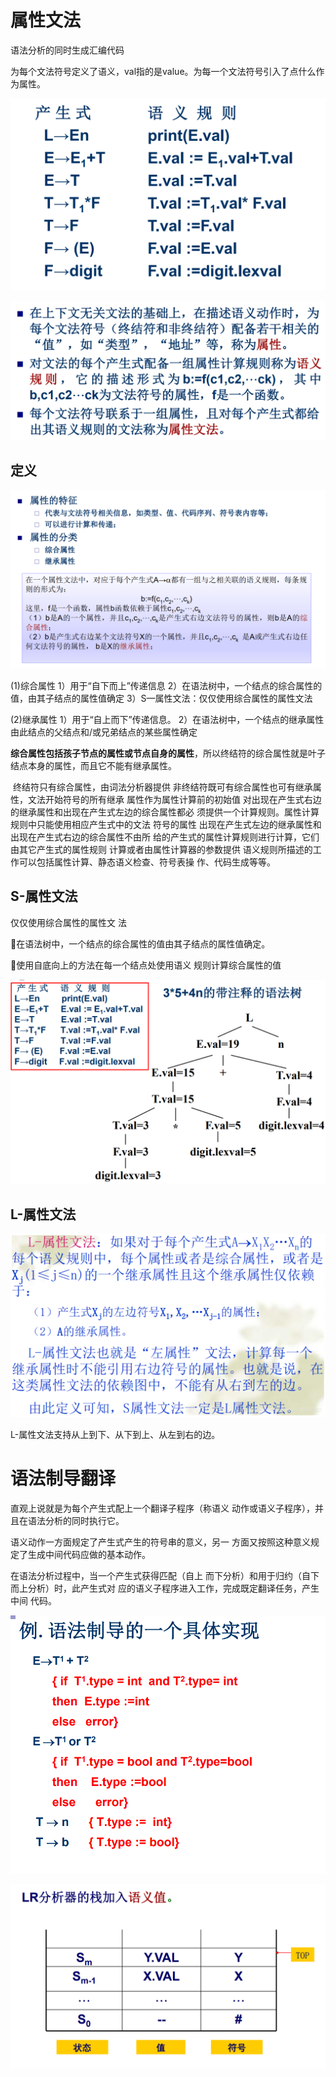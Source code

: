 # 属性文法

语法分析的同时生成汇编代码

为每个文法符号定义了语义，val指的是value。为每一个文法符号引入了点什么作为属性。

![image-20211118100626575](ch6属性文法和语法制导翻译.assets/image-20211118100626575.png)

![image-20211118100659356](ch6属性文法和语法制导翻译.assets/image-20211118100659356.png)



## 定义

![image-20211124080609404](ch6属性文法和语法制导翻译.assets/image-20211124080609404.png)

(1)综合属性
	1）用于“自下而上”传递信息
	2）在语法树中，一个结点的综合属性的值，由其子结点的属性值确定
	3）S—属性文法：仅仅使用综合属性的属性文法

(2)继承属性
	1）用于“自上而下”传递信息。
	2）在语法树中，一个结点的继承属性由此结点的父结点和/或兄弟结点的某些属性确定



**综合属性包括孩子节点的属性或节点自身的属性**，所以终结符的综合属性就是叶子结点本身的属性，而且它不能有继承属性。

​	终结符只有综合属性，由词法分析器提供 
​	非终结符既可有综合属性也可有继承属性，文法开始符号的所有继承 属性作为属性计算前的初始值 
​	对出现在产生式右边的继承属性和出现在产生式左边的综合属性都必 须提供一个计算规则。属性计算规则中只能使用相应产生式中的文法 符号的属性 
​	出现在产生式左边的继承属性和出现在产生式右边的综合属性不由所 给的产生式的属性计算规则进行计算，它们由其它产生式的属性规则 计算或者由属性计算器的参数提供 
​	语义规则所描述的工作可以包括属性计算、静态语义检查、符号表操 作、代码生成等等。



## S-属性文法

仅仅使用综合属性的属性文 法 

在语法树中，一个结点的综合属性的值由其子结点的属性值确定。 

使用自底向上的方法在每一个结点处使用语义 规则计算综合属性的值

![image-20211124082910745](ch6属性文法和语法制导翻译.assets/image-20211124082910745.png)



## L-属性文法

![image-20211124083833072](ch6属性文法和语法制导翻译.assets/image-20211124083833072.png)

L-属性文法支持从上到下、从下到上、从左到右的边。



# 语法制导翻译

直观上说就是为每个产生式配上一个翻译子程序（称语义 动作或语义子程序），并且在语法分析的同时执行它。

语义动作一方面规定了产生式产生的符号串的意义，另一 方面又按照这种意义规定了生成中间代码应做的基本动作。

在语法分析过程中，当一个产生式获得匹配（自上 而下分析）和用于归约（自下而上分析）时，此产生式对 应的语义子程序进入工作，完成既定翻译任务，产生中间 代码。

![image-20211124085440690](ch6属性文法和语法制导翻译.assets/image-20211124085440690.png)

![image-20211124085509691](ch6属性文法和语法制导翻译.assets/image-20211124085509691.png)






